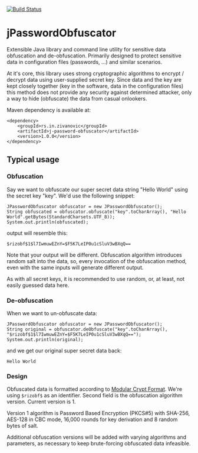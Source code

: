 [![Build Status](https://travis-ci.org/zmarko/jPasswordObfuscator.svg)](https://travis-ci.org/zmarko/jPasswordObfuscator)

# jPasswordObfuscator
Extensible Java library and command line utility for sensitive data obfuscation and de-obfuscation. Primarily designed
to protect sensitive data in configuration files (passwords, ...) and similar scenarios.

At it's core, this library uses strong cryptographic algorithms to encrypt / decrypt data using user-supplied secret key.
Since data and the key are kept closely together (key in the software, data in the configuration files) this method does 
not provide any security against determined attacker, only a way to hide (obfuscate) the data from casual onlookers.

Maven dependency is available at:

    <dependency>
        <groupId>rs.in.zivanovic</groupId>
        <artifactId>j-password-obfuscator</artifactId>
        <version>1.0.0</version>
    </dependency>

## Typical usage

### Obfuscation

Say we want to obfuscate our super secret data string "Hello World" using the secret key "key".
We'd use the following snippet:

    JPasswordObfuscator obfuscator = new JPasswordObfuscator();
    String obfuscated = obfuscator.obfuscate("key".toCharArray(), "Hello World".getBytes(StandardCharsets.UTF_8));
    System.out.println(obfuscated);

output will resemble this:

    $rizobf$1$l7IwmuwEZnY=$F5K7LeIP0u1cSluV3wBXqQ==

Note that your output will be different. Obfuscation algorithm introduces random salt into the data, so, every 
invocation of the obfuscation method, even with the same inputs will generate different output.

As with all secret keys, it is recommended to use random, or, at least, not easily guessed data here.

### De-obfuscation

When we want to un-obfuscate data:

    JPasswordObfuscator obfuscator = new JPasswordObfuscator();
    String original = obfuscator.deObfuscate("key".toCharArray(), "$rizobf$1$l7IwmuwEZnY=$F5K7LeIP0u1cSluV3wBXqQ==");
    System.out.println(original);

and we get our original super secret data back:

    Hello World

### Design

Obfuscated data is formatted according to [Modular Crypt Format](https://pythonhosted.org/passlib/modular_crypt_format.html).
We're using `$rizobf$` as an identifier. Second field is the obfuscation algorithm version. Current version is 1.

Version 1 algorithm is Password Based Encryption (PKCS#5) with SHA-256, AES-128 in CBC mode, 16,000 rounds
for key derivation and 8 random bytes of salt.

Additional obfuscation versions will be added with varying algorithms and parameters, as necessary to keep brute-forcing
obfuscated data infeasible.
